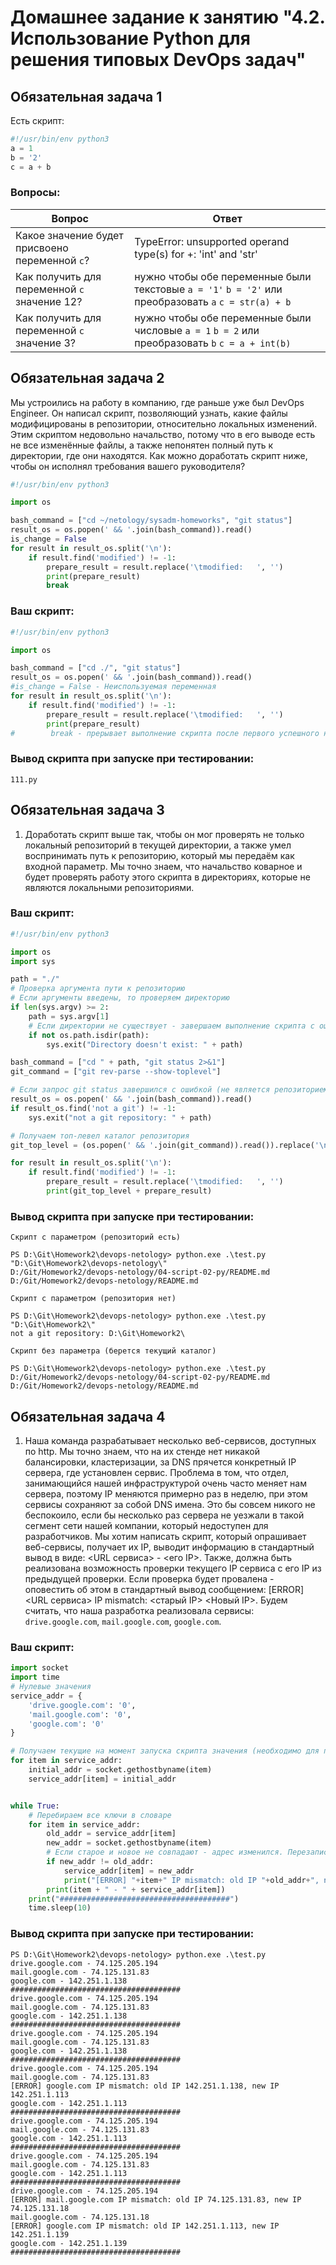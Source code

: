 
# Домашнее задание к занятию "4.2. Использование Python для решения типовых DevOps задач"

## Обязательная задача 1

Есть скрипт:
```python
#!/usr/bin/env python3
a = 1
b = '2'
c = a + b
```

### Вопросы:
| Вопрос  | Ответ |
| ------------- | ------------- |
| Какое значение будет присвоено переменной `c`?  | TypeError: unsupported operand type(s) for +: 'int' and 'str'  |
| Как получить для переменной `c` значение 12?  | нужно чтобы обе переменные были текстовые `a = '1'` `b = '2'`  или преобразовать `а` `c = str(a) + b ` |
| Как получить для переменной `c` значение 3?  | нужно чтобы обе переменные были числовые `a = 1` `b = 2` или преобразовать `b` `c = a + int(b) ` |

## Обязательная задача 2
Мы устроились на работу в компанию, где раньше уже был DevOps Engineer. Он написал скрипт, позволяющий узнать, какие файлы модифицированы в репозитории, относительно локальных изменений. Этим скриптом недовольно начальство, потому что в его выводе есть не все изменённые файлы, а также непонятен полный путь к директории, где они находятся. Как можно доработать скрипт ниже, чтобы он исполнял требования вашего руководителя?

```python
#!/usr/bin/env python3

import os

bash_command = ["cd ~/netology/sysadm-homeworks", "git status"]
result_os = os.popen(' && '.join(bash_command)).read()
is_change = False
for result in result_os.split('\n'):
    if result.find('modified') != -1:
        prepare_result = result.replace('\tmodified:   ', '')
        print(prepare_result)
        break
```

### Ваш скрипт:
```python
#!/usr/bin/env python3

import os

bash_command = ["cd ./", "git status"]
result_os = os.popen(' && '.join(bash_command)).read()
#is_change = False - Неиспользуемая переменная
for result in result_os.split('\n'):
    if result.find('modified') != -1:
        prepare_result = result.replace('\tmodified:   ', '')
        print(prepare_result)
#        break - прерывает выполнение скрипта после первого успешного нахождения, поэтому он не нужен
```

### Вывод скрипта при запуске при тестировании:
```
111.py
```

## Обязательная задача 3
1. Доработать скрипт выше так, чтобы он мог проверять не только локальный репозиторий в текущей директории, а также умел воспринимать путь к репозиторию, который мы передаём как входной параметр. Мы точно знаем, что начальство коварное и будет проверять работу этого скрипта в директориях, которые не являются локальными репозиториями.

### Ваш скрипт:
```python
#!/usr/bin/env python3

import os
import sys

path = "./"
# Проверка аргумента пути к репозиторию
# Если аргументы введены, то проверяем директорию
if len(sys.argv) >= 2:
    path = sys.argv[1]
    # Если директории не существует - завершаем выполнение скрипта с ошибкой
    if not os.path.isdir(path):
        sys.exit("Directory doesn't exist: " + path)

bash_command = ["cd " + path, "git status 2>&1"]
git_command = ["git rev-parse --show-toplevel"]

# Если запрос git status завершился с ошибкой (не является репозиторием), то прерываем работу скрипта
result_os = os.popen(' && '.join(bash_command)).read()
if result_os.find('not a git') != -1:
    sys.exit("not a git repository: " + path)

# Получаем топ-левел каталог репозитория
git_top_level = (os.popen(' && '.join(git_command)).read()).replace('\n', '/')

for result in result_os.split('\n'):
    if result.find('modified') != -1:
        prepare_result = result.replace('\tmodified:   ', '')
        print(git_top_level + prepare_result)
```

### Вывод скрипта при запуске при тестировании:
```
Скрипт с параметром (репозиторий есть)

PS D:\Git\Homework2\devops-netology> python.exe .\test.py "D:\Git\Homework2\devops-netology\"
D:/Git/Homework2/devops-netology/04-script-02-py/README.md
D:/Git/Homework2/devops-netology/README.md

Скрипт с параметром (репозитория нет)

PS D:\Git\Homework2\devops-netology> python.exe .\test.py "D:\Git\Homework2\"
not a git repository: D:\Git\Homework2\

Скрипт без параметра (берется текущий каталог)

PS D:\Git\Homework2\devops-netology> python.exe .\test.py
D:/Git/Homework2/devops-netology/04-script-02-py/README.md
D:/Git/Homework2/devops-netology/README.md
```

## Обязательная задача 4
1. Наша команда разрабатывает несколько веб-сервисов, доступных по http. Мы точно знаем, что на их стенде нет никакой балансировки, кластеризации, за DNS прячется конкретный IP сервера, где установлен сервис. Проблема в том, что отдел, занимающийся нашей инфраструктурой очень часто меняет нам сервера, поэтому IP меняются примерно раз в неделю, при этом сервисы сохраняют за собой DNS имена. Это бы совсем никого не беспокоило, если бы несколько раз сервера не уезжали в такой сегмент сети нашей компании, который недоступен для разработчиков. Мы хотим написать скрипт, который опрашивает веб-сервисы, получает их IP, выводит информацию в стандартный вывод в виде: <URL сервиса> - <его IP>. Также, должна быть реализована возможность проверки текущего IP сервиса c его IP из предыдущей проверки. Если проверка будет провалена - оповестить об этом в стандартный вывод сообщением: [ERROR] <URL сервиса> IP mismatch: <старый IP> <Новый IP>. Будем считать, что наша разработка реализовала сервисы: `drive.google.com`, `mail.google.com`, `google.com`.

### Ваш скрипт:
```python
import socket
import time
# Нулевые значения
service_addr = {
    'drive.google.com': '0',
    'mail.google.com': '0',
    'google.com': '0'
}

# Получаем текущие на момент запуска скрипта значения (необходимо для последующего сравнения).
for item in service_addr:
    initial_addr = socket.gethostbyname(item)
    service_addr[item] = initial_addr


while True:
    # Перебираем все ключи в словаре
    for item in service_addr:
        old_addr = service_addr[item]
        new_addr = socket.gethostbyname(item)
        # Если старое и новое не совпадают - адрес изменился. Перезаписываем значение в словаре и выводим ошибку
        if new_addr != old_addr:
            service_addr[item] = new_addr
            print("[ERROR] "+item+" IP mismatch: old IP "+old_addr+", new IP "+new_addr)
        print(item + " - " + service_addr[item])
    print("######################################")
    time.sleep(10)
```

### Вывод скрипта при запуске при тестировании:
```
PS D:\Git\Homework2\devops-netology> python.exe .\test.py
drive.google.com - 74.125.205.194
mail.google.com - 74.125.131.83
google.com - 142.251.1.138
######################################
drive.google.com - 74.125.205.194
mail.google.com - 74.125.131.83
google.com - 142.251.1.138
######################################
drive.google.com - 74.125.205.194
mail.google.com - 74.125.131.83
google.com - 142.251.1.138
######################################
drive.google.com - 74.125.205.194
mail.google.com - 74.125.131.83
[ERROR] google.com IP mismatch: old IP 142.251.1.138, new IP 142.251.1.113
google.com - 142.251.1.113
######################################
drive.google.com - 74.125.205.194
mail.google.com - 74.125.131.83
google.com - 142.251.1.113
######################################
drive.google.com - 74.125.205.194
mail.google.com - 74.125.131.83
google.com - 142.251.1.113
######################################
drive.google.com - 74.125.205.194
[ERROR] mail.google.com IP mismatch: old IP 74.125.131.83, new IP 74.125.131.18
mail.google.com - 74.125.131.18
[ERROR] google.com IP mismatch: old IP 142.251.1.113, new IP 142.251.1.139
google.com - 142.251.1.139
######################################
```

